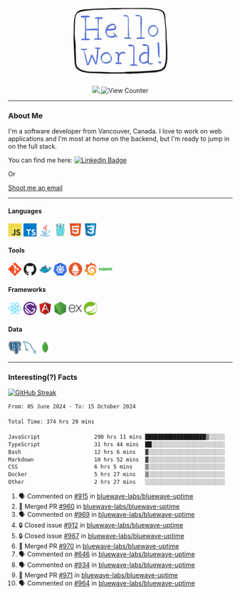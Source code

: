 <div align="center">
    <img src="./img/hello_world.webp" height="200px" width="">
    <div>
        <a href="https://www.linkedin.com/in/ajhollid">
            <img src="https://img.shields.io/badge/LinkedIn-blue"/>
        </a>
        <img src="https://komarev.com/ghpvc/?username=ajhollid&color=yellow" alt="View Counter">
    </div>
</div>

---

### About Me

I'm a software developer from Vancouver, Canada. I love to work on web applications and I'm most at home on the backend, but I'm ready to jump in on the full stack.

You can find me here: [![Linkedin Badge](https://img.shields.io/badge/-ajhollid-blue?style=flat&logo=Linkedin&logoColor=white)](https://www.linkedin.com/in/ajhollid)

Or

[Shoot me an email](mailto:ajhollid@gmail.com)

---

#### Languages

<div>
    <img src="./img/devicons/javascript-original.svg" width=30 height=30 alt="JavaScript">
    <img src="/img/devicons/typescript-original.svg" width=30 height=30 alt="TypeScript">
    <img src="./img/devicons/java-original.svg" width=30 height=30 alt="Java">
    <img src="./img/devicons/go-original.svg" width=30 height=30 alt="Golang">
    <img src="./img/devicons/html5-original.svg" width=30 height=30 alt="HTML 5">
    <img src="./img/devicons/css3-original.svg" width=30 height=30 alt="CSS 3">
</div>

#### Tools

<div>
    <img src="./img/devicons/git-original.svg" width=30 height=30 alt="Git">
    <img src="./img/devicons/github-original.svg" width=30 height=30 alt="Github">
    <img src="./img/devicons/docker-original.svg" width=30 
    height=30 alt="Docker">
    <img src="./img/devicons/kubernetes-original.svg" width=30 height=30 alt="K8">
    <img src="./img/devicons/prometheus-original.svg" width=30 height=30 alt="Prometheus">
    <img src="./img/devicons/grafana-original.svg" width=30 height=30 alt="Grafana">
    <img src="./img/devicons/nginx-original.svg" width=30 height=30 alt="Nginx">
</div>

#### Frameworks

<div>
    <img src="./img/devicons/react-original.svg" width=30 height=30 alt="React">
    <img src="./img/devicons/gatsby-original.svg" width=30 height=30 alt="Gatsby">
    <img src="./img/devicons/angularjs-original.svg" width=30 height=30 alt="AngularJS">
    <img src="./img/devicons/nodejs-original.svg" width=30 height=30 alt="NodeJS">
    <img src="./img/devicons/express-original.svg" width=30 height=30 alt="Express">
    <img src="./img/devicons/spring-original.svg" width=30 height=30 alt="Spring">
</div>

#### Data

<div>
    <img src="./img/devicons/postgresql-original.svg" width=30 height=30 alt="Postgresql">
    <img src="./img/devicons/mysql-original.svg" width=30 height=30 alt="Mysql">
    <img src="./img/devicons/mongodb-original.svg" width=30 height=30 alt="MongoDB">
</div>

---

### Interesting(?) Facts

[![GitHub Streak](http://github-readme-streak-stats.herokuapp.com?user=ajhollid)](https://git.io/streak-stats)

 <!--START_SECTION:waka-->

```txt
From: 05 June 2024 - To: 15 October 2024

Total Time: 374 hrs 29 mins

JavaScript                 290 hrs 11 mins ███████████████████▒░░░░░   76.99 %
TypeScript                 31 hrs 44 mins  ██░░░░░░░░░░░░░░░░░░░░░░░   08.42 %
Bash                       12 hrs 6 mins   ▓░░░░░░░░░░░░░░░░░░░░░░░░   03.21 %
Markdown                   10 hrs 52 mins  ▓░░░░░░░░░░░░░░░░░░░░░░░░   02.88 %
CSS                        6 hrs 5 mins    ▒░░░░░░░░░░░░░░░░░░░░░░░░   01.62 %
Docker                     5 hrs 27 mins   ▒░░░░░░░░░░░░░░░░░░░░░░░░   01.45 %
Other                      2 hrs 27 mins   ░░░░░░░░░░░░░░░░░░░░░░░░░   00.65 %
```

<!--END_SECTION:waka-->


<!--START_SECTION:activity-->
1. 🗣 Commented on [#915](https://github.com/bluewave-labs/bluewave-uptime/issues/915#issuecomment-2416701167) in [bluewave-labs/bluewave-uptime](https://github.com/bluewave-labs/bluewave-uptime)
2. 🎉 Merged PR [#960](https://github.com/bluewave-labs/bluewave-uptime/pull/960) in [bluewave-labs/bluewave-uptime](https://github.com/bluewave-labs/bluewave-uptime)
3. 🗣 Commented on [#969](https://github.com/bluewave-labs/bluewave-uptime/pull/969#issuecomment-2416508874) in [bluewave-labs/bluewave-uptime](https://github.com/bluewave-labs/bluewave-uptime)
4. 🔒 Closed issue [#912](https://github.com/bluewave-labs/bluewave-uptime/issues/912) in [bluewave-labs/bluewave-uptime](https://github.com/bluewave-labs/bluewave-uptime)
5. 🔒 Closed issue [#967](https://github.com/bluewave-labs/bluewave-uptime/issues/967) in [bluewave-labs/bluewave-uptime](https://github.com/bluewave-labs/bluewave-uptime)
6. 🎉 Merged PR [#970](https://github.com/bluewave-labs/bluewave-uptime/pull/970) in [bluewave-labs/bluewave-uptime](https://github.com/bluewave-labs/bluewave-uptime)
7. 🗣 Commented on [#646](https://github.com/bluewave-labs/bluewave-uptime/issues/646#issuecomment-2415617875) in [bluewave-labs/bluewave-uptime](https://github.com/bluewave-labs/bluewave-uptime)
8. 🗣 Commented on [#934](https://github.com/bluewave-labs/bluewave-uptime/issues/934#issuecomment-2415615670) in [bluewave-labs/bluewave-uptime](https://github.com/bluewave-labs/bluewave-uptime)
9. 🎉 Merged PR [#971](https://github.com/bluewave-labs/bluewave-uptime/pull/971) in [bluewave-labs/bluewave-uptime](https://github.com/bluewave-labs/bluewave-uptime)
10. 🗣 Commented on [#964](https://github.com/bluewave-labs/bluewave-uptime/pull/964#issuecomment-2415347076) in [bluewave-labs/bluewave-uptime](https://github.com/bluewave-labs/bluewave-uptime)
<!--END_SECTION:activity-->

